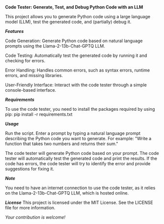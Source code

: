 **Code Tester: Generate, Test, and Debug Python Code with an LLM**

This project allows you to generate Python code using a large language model (LLM), test the generated code, and (partially) debug it.

***Features***

Code Generation: Generate Python code based on natural language prompts using the Llama-2-13b-Chat-GPTQ LLM.

Code Testing: Automatically test the generated code by running it and checking for errors.

Error Handling: Handles common errors, such as syntax errors, runtime errors, and missing libraries.

User-Friendly Interface: Interact with the code tester through a simple console-based interface.

***Requirements***

To use the code tester, you need to install the packages required by using pip:
pip install -r requirements.txt

***Usage***

Run the script. Enter a prompt by typing a natural language prompt describing the Python code you want to generate. For example:
"Write a function that takes two numbers and returns their sum."

The code tester will generate Python code based on your prompt.
The code tester will automatically test the generated code and print the results.
If the code has errors, the code tester will try to identify the error and provide suggestions for fixing it.

***Note***

You need to have an internet connection to use the code tester, as it relies on the Llama-2-13b-Chat-GPTQ LLM, which is hosted online.

***License***
This project is licensed under the MIT License. See the LICENSE file for more information.

*Your contribution is welcome!*
